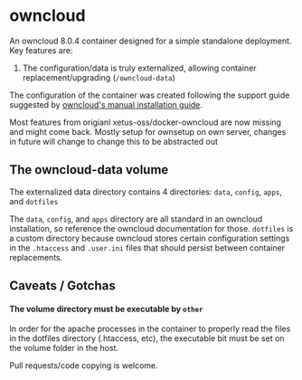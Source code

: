 # owncloud

An owncloud 8.0.4 container designed for a simple standalone deployment. Key features are:

1. The configuration/data is truly externalized, allowing container replacement/upgrading (`/owncloud-data`)


The configuration of the container was created following the support guide suggested by [owncloud's manual installation guide](https://doc.owncloud.org/server/8.0/admin_manual/).

Most features from origianl xetus-oss/docker-owncloud are now missing and might come back.  Mostly setup for ownsetup on own server, changes in future will change to change this to be abstracted out


## The owncloud-data volume

The externalized data directory contains 4 directories: `data`, `config`, `apps`, and `dotfiles`

 The `data`, `config`, and `apps` directory are all standard in an owncloud installation, so reference the owncloud documentation for those. `dotfiles` is a custom directory because owncloud stores certain configuration settings in the `.htaccess` and `.user.ini` files that should persist between container replacements.

## Caveats / Gotchas

#### The volume directory must be executable by `other`

In order for the apache processes in the container to properly read the files in the dotfiles directory (.htaccess, etc), the executable bit must be set on the volume folder in the host.



Pull requests/code copying is welcome.
